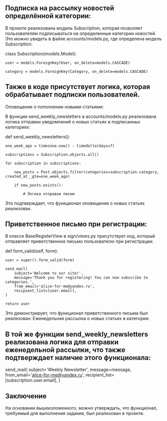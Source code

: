 ## Подписка на рассылку новостей определённой категории:

В проекте реализована модель Subscription, которая позволяет пользователям подписываться на определенные категории новостей. Это можно увидеть в файле accounts/models.py, где определена модель Subscription:

class Subscription(models.Model):

    user = models.ForeignKey(User, on_delete=models.CASCADE)
    
    category = models.ForeignKey(Category, on_delete=models.CASCADE)
    
## Также в коде присутствует логика, которая обрабатывает подписки пользователей.
Оповещение о пополнении новыми статьями:

В функции send_weekly_newsletters в accounts/models.py реализована логика отправки уведомлений о новых статьях в подписанных категориях:

def send_weekly_newsletters():

    one_week_ago = timezone.now() - timedelta(days=7)
    
    subscriptions = Subscription.objects.all()
    
    for subscription in subscriptions:
    
        new_posts = Post.objects.filter(categories=subscription.category, created_at__gte=one_week_ago)
        
        if new_posts.exists():
        
            # Логика отправки писем
            
Это подтверждает, что функционал оповещения о новых статьях реализован.

## Приветственное письмо при регистрации:

В классе BaseRegisterView в sign/views.py присутствует код, который отправляет приветственное письмо пользователю при регистрации:

def form_valid(self, form):

    user = super().form_valid(form)
    
    send_mail(
        subject='Welcome to our site!',
        message='Thank you for registering! You can now subscribe to categories.',
        from_email='alice-for-me@yandex.ru',
        recipient_list=[user.email],
    )
    
    return user
    
Это демонстрирует, что функционал приветственного письма был реализован.
Еженедельная рассылка о новых статьях в категории:

## В той же функции send_weekly_newsletters реализована логика для отправки еженедельной рассылки, что также подтверждает наличие этого функционала:

send_mail(
    subject='Weekly Newsletter',
    message=message,
    from_email='alice-for-me@yandex.ru',
    recipient_list=[subscription.user.email],
)

## Заключение
На основании вышеизложенного, можно утверждать, что функционал, требуемый для выполнения задания, был реализован в проекте. 

